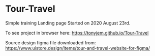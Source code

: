 # Tour-Travel
 Simple training Landing page
 Started on 2020 August 23rd.
 
 To see project in browser here: https://tonyjem.github.io/Tour-Travel



Source design figma file downloaded from: https://www.uistore.design/items/tour-and-travel-website-for-figma/
